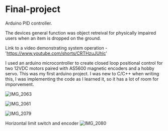 # Final-project 
Arduino PID controller.


The devices general function was object retreival for physically impaired users when an item is dropped on the ground.


Link to a video demonstrating system operation - 'https://www.youtube.com/shorts/CRTHzuJUhlc'


I used an arduino microcontroller to create closed loop positional control for two 12VDC motors paired with AS5600 magnetic encoders and a hobby servo.
This was my first arduino project. I was new to C/C++ when writing this, I was implementing the code as I learned it, so it has a lot of room for imporvement.




![IMG_2063](https://github.com/user-attachments/assets/505e2911-487e-4711-b77c-97c76ba097ab)

![IMG_2061](https://github.com/user-attachments/assets/4dacc8d3-ab3a-4229-b605-e09d52d62a90)


![IMG_2079](https://github.com/user-attachments/assets/18926289-56e9-413f-abc2-757c6ea00688)


Horizontal limit switch and encoder
![IMG_2080](https://github.com/user-attachments/assets/81ed4f14-afa5-4e7a-b173-4bc831b11dfb)
